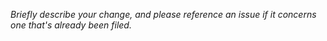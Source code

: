 *Briefly describe your change, and please reference an issue if it concerns one that's already been filed.*

